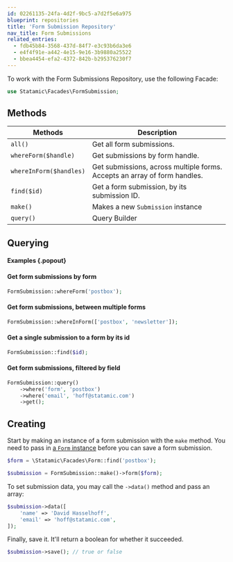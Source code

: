 ```yaml
---
id: 02261135-24fa-4d2f-9bc5-a7d2f5e6a975
blueprint: repositories
title: 'Form Submission Repository'
nav_title: Form Submissions
related_entries:
  - fdb45b84-3568-437d-84f7-e3c93b6da3e6
  - e4f4f91e-a442-4e15-9e16-3b9880a25522
  - bbea4454-efa2-4372-842b-b295376230f7
---
```

To work with the Form Submissions Repository, use the following Facade:

```php
use Statamic\Facades\FormSubmission;
```

## Methods

| Methods | Description |
| ------- | ----------- |
| `all()` | Get all form submissions. |
| `whereForm($handle)` | Get submissions by form handle. |
| `whereInForm($handles)` | Get submissions, across multiple forms. Accepts an array of form handles. |
| `find($id)` | Get a form submission, by its submission ID. |
| `make()` | Makes a new `Submission` instance |
| `query()` | Query Builder |

## Querying

#### Examples {.popout}

#### Get form submissions by form

```php
FormSubmission::whereForm('postbox');
```

#### Get form submissions, between multiple forms

```php
FormSubmission::whereInForm(['postbox', 'newsletter']);
```

#### Get a single submission to a form by its id

```php
FormSubmission::find($id);
```

#### Get form submissions, filtered by field

```php
FormSubmission::query()
    ->where('form', 'postbox')
    ->where('email', 'hoff@statamic.com')
    ->get();
```


## Creating

Start by making an instance of a form submission with the `make` method.
You need to pass in [a `Form` instance](/repositories/form-repository) before you can save a form submission.

```php
$form = \Statamic\Facades\Form::find('postbox');

$submission = FormSubmission::make()->form($form);
```

To set submission data, you may call the `->data()` method and pass an array:

```php
$submission->data([
    'name' => 'David Hasselhoff',
    'email' => 'hoff@statamic.com',
]);
```

Finally, save it. It'll return a boolean for whether it succeeded.

```php
$submission->save(); // true or false
```
